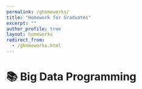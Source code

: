 ```yaml
---
permalink: /ghomeworks/
title: "Homework for Graduates"
excerpt: ""
author_profile: true
layout: homeworks
redirect_from:
  - /ghomeworks.html
---
```



# 📚 Big Data Programming

